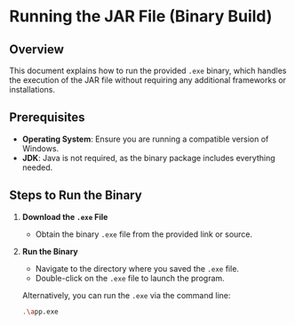 # Running the JAR File (Binary Build)

## Overview
This document explains how to run the provided `.exe` binary, which handles the execution of the JAR file without requiring any additional frameworks or installations.

## Prerequisites
- **Operating System**: Ensure you are running a compatible version of Windows.
- **JDK**: Java is not required, as the binary package includes everything needed.

## Steps to Run the Binary

1. **Download the `.exe` File**
   - Obtain the binary `.exe` file from the provided link or source.

2. **Run the Binary**
   - Navigate to the directory where you saved the `.exe` file.
   - Double-click on the `.exe` file to launch the program.
   
   Alternatively, you can run the `.exe` via the command line:
   ```bash
   .\app.exe
   ```
